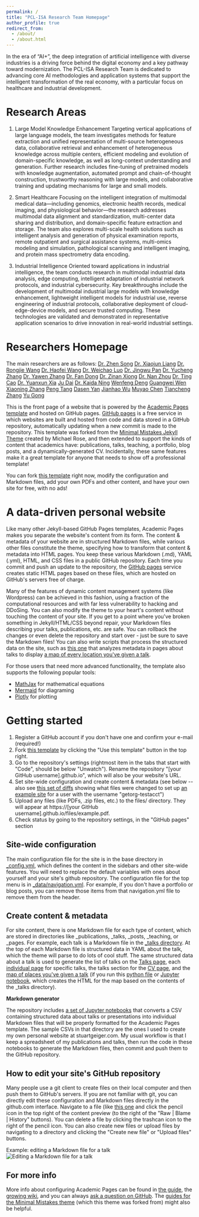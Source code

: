 ```yaml
---
permalink: /
title: "PCL-ISA Research Team Homepage"
author_profile: true
redirect_from: 
  - /about/
  - /about.html
---
```


In the era of “AI+”, the deep integration of artificial intelligence with diverse industries is a driving force behind the digital economy and a key pathway toward modernization. The PCL-ISA Research Team is dedicated to advancing core AI methodologies and application systems that support the intelligent transformation of the real economy, with a particular focus on healthcare and industrial development.

Research Areas
======

1. Large Model Knowledge Enhancement
Targeting vertical applications of large language models, the team investigates methods for feature extraction and unified representation of multi-source heterogeneous data, collaborative retrieval and enhancement of heterogeneous knowledge across multiple centers, efficient modeling and evolution of domain-specific knowledge, as well as long-context understanding and generation. Further research includes fine-tuning of pretrained models with knowledge augmentation, automated prompt and chain-of-thought construction, trustworthy reasoning with large models, and collaborative training and updating mechanisms for large and small models.

2. Smart Healthcare
Focusing on the intelligent integration of multimodal medical data—including genomics, electronic health records, medical imaging, and physiological behavior—the research addresses multimodal data alignment and standardization, multi-center data sharing and distribution, and domain-specific feature extraction and storage. The team also explores multi-scale health solutions such as intelligent analysis and generation of physical examination reports, remote outpatient and surgical assistance systems, multi-omics modeling and simulation, pathological scanning and intelligent imaging, and protein mass spectrometry data encoding.

3. Industrial Intelligence
Oriented toward applications in industrial intelligence, the team conducts research in multimodal industrial data analysis, edge computing, intelligent adaptation of industrial network protocols, and industrial cybersecurity. Key breakthroughs include the development of multimodal industrial large models with knowledge enhancement, lightweight intelligent models for industrial use, reverse engineering of industrial protocols, collaborative deployment of cloud-edge-device models, and secure trusted computing. These technologies are validated and demonstrated in representative application scenarios to drive innovation in real-world industrial settings.


Researchers Homepage
======

The main researchers are as follows:
[Dr. Zhen Song](https://gaoj02.github.io/)
[Dr. Xiaojun Liang](https://liangxj156.github.io/)
[Dr. Rongjie Wang](https://rongjiewang.github.io/rjwang.github.io/)
[Dr. Haofei Wang](https://haofei-wang.github.io/about/)
[Dr. Weichao Luo](https://1359246372.github.io/WeichaoLuo.github.io//)
[Dr. Jingwu Pan](https://mor5on.github.io/Jingwu.github.io/)
[Dr. Yucheng Zhang](https://yucheng-zhang.github.io/)
[Dr. Yawen Zhang](https://zhangyawen818.github.io/zyw/)
[Dr. Fan Dong](https://fdong-pcl.github.io/)
[Dr. Zinan Xiong](https://ttppss.github.io/zinanxiong/)
[Dr. Nan Zhou](https://morthlee.github.io/)
[Dr. Ting Cao](https://zjualbee.github.io/tingcao.github.io/)
[Dr. Yuanxun Xia](https://yxx025124.github.io/)
[Ju Dai](https://daiju-pcl.github.io/)
[Dr. Kaida Ning](https://kaidaning.github.io/)
[Wenfeng Deng](https://deng-wf.github.io/)
[Guangwei Wen](https://guangweiwen.github.io)
[Xiaoning Zhang](https://xn-zhang.github.io/)
[Peng Tang](https://neitontang.github.io/)
[Dasen Yan](https://yds1024.github.io/)
[Jianhao Wu](https://andrewwjh.github.io/)
[Muyao Chen](https://muyaoc.github.io/academicpages.github.io/)
[Tiancheng Zhang](https://mikeztc.github.io/)
[Yu Gong](https://gongy01.github.io/)

This is the front page of a website that is powered by the [Academic Pages template](https://github.com/academicpages/academicpages.github.io) and hosted on GitHub pages. [GitHub pages](https://pages.github.com) is a free service in which websites are built and hosted from code and data stored in a GitHub repository, automatically updating when a new commit is made to the repository. This template was forked from the [Minimal Mistakes Jekyll Theme](https://mmistakes.github.io/minimal-mistakes/) created by Michael Rose, and then extended to support the kinds of content that academics have: publications, talks, teaching, a portfolio, blog posts, and a dynamically-generated CV. Incidentally, these same features make it a great template for anyone that needs to show off a professional template!

 You can fork [this template](https://github.com/academicpages/academicpages.github.io) right now, modify the configuration and Markdown files, add your own PDFs and other content, and have your own site for free, with no ads!

A data-driven personal website
======
Like many other Jekyll-based GitHub Pages templates, Academic Pages makes you separate the website's content from its form. The content & metadata of your website are in structured Markdown files, while various other files constitute the theme, specifying how to transform that content & metadata into HTML pages. You keep these various Markdown (.md), YAML (.yml), HTML, and CSS files in a public GitHub repository. Each time you commit and push an update to the repository, the [GitHub pages](https://pages.github.com/) service creates static HTML pages based on these files, which are hosted on GitHub's servers free of charge.

Many of the features of dynamic content management systems (like Wordpress) can be achieved in this fashion, using a fraction of the computational resources and with far less vulnerability to hacking and DDoSing. You can also modify the theme to your heart's content without touching the content of your site. If you get to a point where you've broken something in Jekyll/HTML/CSS beyond repair, your Markdown files describing your talks, publications, etc. are safe. You can rollback the changes or even delete the repository and start over - just be sure to save the Markdown files! You can also write scripts that process the structured data on the site, such as [this one](https://github.com/academicpages/academicpages.github.io/blob/master/talkmap.ipynb) that analyzes metadata in pages about talks to display [a map of every location you've given a talk](https://academicpages.github.io/talkmap.html).

For those users that need more advanced functionality, the template also supports the following popular tools:
- [MathJax](https://www.mathjax.org/) for mathematical equations
- [Mermaid](https://mermaid.js.org/) for diagraming
- [Plotly](https://plotly.com/javascript/) for plotting

Getting started
======
1. Register a GitHub account if you don't have one and confirm your e-mail (required!)
1. Fork [this template](https://github.com/academicpages/academicpages.github.io) by clicking the "Use this template" button in the top right. 
1. Go to the repository's settings (rightmost item in the tabs that start with "Code", should be below "Unwatch"). Rename the repository "[your GitHub username].github.io", which will also be your website's URL.
1. Set site-wide configuration and create content & metadata (see below -- also see [this set of diffs](http://archive.is/3TPas) showing what files were changed to set up [an example site](https://getorg-testacct.github.io) for a user with the username "getorg-testacct")
1. Upload any files (like PDFs, .zip files, etc.) to the files/ directory. They will appear at https://[your GitHub username].github.io/files/example.pdf.  
1. Check status by going to the repository settings, in the "GitHub pages" section

Site-wide configuration
------
The main configuration file for the site is in the base directory in [_config.yml](https://github.com/academicpages/academicpages.github.io/blob/master/_config.yml), which defines the content in the sidebars and other site-wide features. You will need to replace the default variables with ones about yourself and your site's github repository. The configuration file for the top menu is in [_data/navigation.yml](https://github.com/academicpages/academicpages.github.io/blob/master/_data/navigation.yml). For example, if you don't have a portfolio or blog posts, you can remove those items from that navigation.yml file to remove them from the header. 

Create content & metadata
------
For site content, there is one Markdown file for each type of content, which are stored in directories like _publications, _talks, _posts, _teaching, or _pages. For example, each talk is a Markdown file in the [_talks directory](https://github.com/academicpages/academicpages.github.io/tree/master/_talks). At the top of each Markdown file is structured data in YAML about the talk, which the theme will parse to do lots of cool stuff. The same structured data about a talk is used to generate the list of talks on the [Talks page](https://academicpages.github.io/talks), each [individual page](https://academicpages.github.io/talks/2012-03-01-talk-1) for specific talks, the talks section for the [CV page](https://academicpages.github.io/cv), and the [map of places you've given a talk](https://academicpages.github.io/talkmap.html) (if you run this [python file](https://github.com/academicpages/academicpages.github.io/blob/master/talkmap.py) or [Jupyter notebook](https://github.com/academicpages/academicpages.github.io/blob/master/talkmap.ipynb), which creates the HTML for the map based on the contents of the _talks directory).

**Markdown generator**

The repository includes [a set of Jupyter notebooks](https://github.com/academicpages/academicpages.github.io/tree/master/markdown_generator
) that converts a CSV containing structured data about talks or presentations into individual Markdown files that will be properly formatted for the Academic Pages template. The sample CSVs in that directory are the ones I used to create my own personal website at stuartgeiger.com. My usual workflow is that I keep a spreadsheet of my publications and talks, then run the code in these notebooks to generate the Markdown files, then commit and push them to the GitHub repository.

How to edit your site's GitHub repository
------
Many people use a git client to create files on their local computer and then push them to GitHub's servers. If you are not familiar with git, you can directly edit these configuration and Markdown files directly in the github.com interface. Navigate to a file (like [this one](https://github.com/academicpages/academicpages.github.io/blob/master/_talks/2012-03-01-talk-1.md) and click the pencil icon in the top right of the content preview (to the right of the "Raw | Blame | History" buttons). You can delete a file by clicking the trashcan icon to the right of the pencil icon. You can also create new files or upload files by navigating to a directory and clicking the "Create new file" or "Upload files" buttons. 

Example: editing a Markdown file for a talk
![Editing a Markdown file for a talk](/images/editing-talk.png)

For more info
------
More info about configuring Academic Pages can be found in [the guide](https://academicpages.github.io/markdown/), the [growing wiki](https://github.com/academicpages/academicpages.github.io/wiki), and you can always [ask a question on GitHub](https://github.com/academicpages/academicpages.github.io/discussions). The [guides for the Minimal Mistakes theme](https://mmistakes.github.io/minimal-mistakes/docs/configuration/) (which this theme was forked from) might also be helpful.
